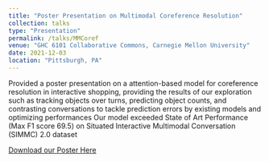 ```yaml
---
title: "Poster Presentation on Multimodal Coreference Resolution"
collection: talks
type: "Presentation"
permalink: /talks/MMCoref
venue: "GHC 6101 Collaborative Commons, Carnegie Mellon University"
date: 2021-12-03
location: "Pittsburgh, PA"
---
```


Provided a poster presentation on a attention-based model for coreference resolution in interactive shopping, providing the results of our exploration such as tracking objects over turns, predicting object counts, and contrasting conversations to tackle prediction errors by existing models and optimizing performances
Our model exceeded State of Art Performance (Max F1 score 69.5) on Situated Interactive Multimodal Conversation (SIMMC) 2.0 dataset 

[Download our Poster Here](http://YudongL2000.github.io/files/11777_poster_40_30.pdf)

